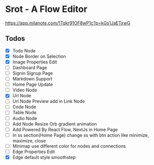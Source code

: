 # Srot - A Flow Editor

https://app.milanote.com/1Tqkr91OF8wP1c?p=kGs1JaETxwG

## Todos

- [x] Todo Node
- [x] Node Border on Selection
- [x] Image Properties Edit
- [ ] Dashboard Page
- [ ] Signin Signup Page
- [ ] Markdown Support
- [ ] Home Page Update
- [ ] Video Node
- [x] Url Node
- [ ] Url Node Preview add in Link Node
- [ ] Code Node
- [ ] Table Node
- [ ] Audio Node
- [ ] Add Node Resize Orb gradient animation
- [ ] Add Powered By React Flow, NextJs in Home Page
- [ ] In ss section(Home Page) change ss with btn action like minimize, maximize, close
- [ ] Minimap use different color for nodes and connections
- [ ] Edge Properties Edit
- [x] Edge default style smoothstep
